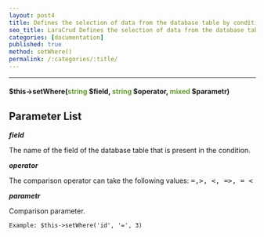 ```yaml
---
layout: post4
title: Defines the selection of data from the database table by condition. The call works only in the showDisplay() method
seo_title: LaraCrud Defines the selection of data from the database table by condition. The call works only in the showDisplay() method setWhere()
categories: [documentation]
published: true
method: setWhere()
permalink: /:categories/:title/
---
```


---

#### $this->setWhere(<span style="color: #693">string</span> $field, <span style="color: #693">string</span> $operator, <span style="color: #693">mixed</span> $parametr)

## Parameter List

***field***

The name of the field of the database table that is present in the condition.

***operator***

The comparison operator can take the following values: <kbd> =,>, <, =>, = < </kbd>

***parametr***

Comparison parameter.

`
Example:
$this->setWhere('id', '=', 3)
`


